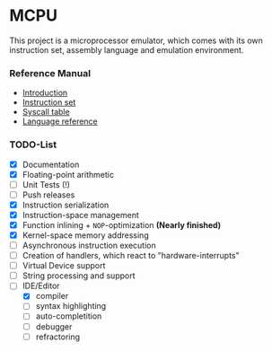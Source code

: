 # MCPU
This project is a microprocessor emulator, which comes with its own instruction set, assembly language and emulation environment.

### Reference Manual

* [Introduction](https://github.com/Unknown6656/MCPU/blob/documentation/Documentation/introduction.md)
* [Instruction set](https://github.com/Unknown6656/MCPU/blob/documentation/Documentation/instruction-set.md)
* [Syscall table](https://github.com/Unknown6656/MCPU/blob/documentation/Documentation/syscalls.md)
* [Language reference](https://github.com/Unknown6656/MCPU/blob/documentation/Documentation/language-reference.md)

### TODO-List

- [x] Documentation
- [x] Floating-point arithmetic
- [ ] Unit Tests (!)
- [ ] Push releases
- [x] Instruction serialization
- [x] Instruction-space management
- [x] Function inlining + `NOP`-optimization **(Nearly finished)**
- [x] Kernel-space memory addressing
- [ ] Asynchronous instruction execution
- [ ] Creation of handlers, which react to "hardware-interrupts"
- [ ] Virtual Device support
- [ ] String processing and support
- [ ] IDE/Editor
    - [x] compiler
    - [ ] syntax highlighting
    - [ ] auto-completition
    - [ ] debugger
    - [ ] refractoring
